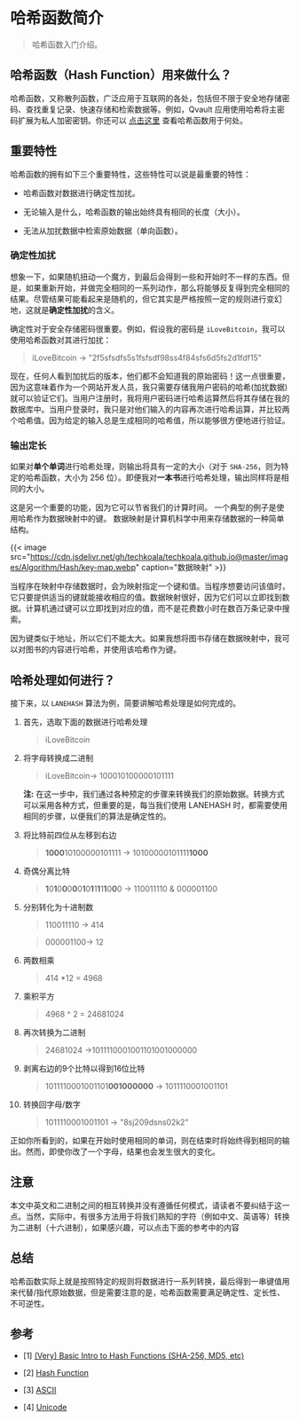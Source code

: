 # 哈希函数简介


> 哈希函数入门介绍。

<!--more-->

## 哈希函数（Hash Function）用来做什么？

哈希函数，又称散列函数，广泛应用于互联网的各处，包括但不限于安全地存储密码、查找重复记录、快速存储和检索数据等。例如，Qvault 应用使用哈希将主密码扩展为私人加密密钥。你还可以 [点击这里](https://en.wikipedia.org/wiki/Hash_function#Uses) 查看哈希函数用于何处。

## 重要特性

哈希函数的拥有如下三个重要特性，这些特性可以说是最重要的特性：

- 哈希函数对数据进行确定性加扰。

- 无论输入是什么，哈希函数的输出始终具有相同的长度（大小）。

- 无法从加扰数据中检索原始数据（单向函数）。

### 确定性加扰

想象一下，如果随机扭动一个魔方，到最后会得到一些和开始时不一样的东西。但是，如果重新开始，并做完全相同的一系列动作，那么将能够反复得到完全相同的结果。尽管结果可能看起来是随机的，但它其实是严格按照一定的规则进行变幻地，这就是**确定性加扰**的含义。

确定性对于安全存储密码很重要。例如，假设我的密码是 `iLoveBitcoin`，我可以使用哈希函数对其进行加扰：

> iLoveBitcoin → "2f5sfsdfs5s1fsfsdf98ss4f84sfs6d5fs2d1fdf15"

现在，任何人看到加扰后的版本，他们都不会知道我的原始密码！这一点很重要，因为这意味着作为一个网站开发人员，我只需要存储我用户密码的哈希(加扰数据)就可以验证它们。当用户注册时，我将用户密码进行哈希运算然后将其存储在我的数据库中。当用户登录时，我只是对他们输入的内容再次进行哈希运算，并比较两个哈希值。因为给定的输入总是生成相同的哈希值，所以能够很方便地进行验证。

### 输出定长

如果对**单个单词**进行哈希处理，则输出将具有一定的大小（对于 `SHA-256`，则为特定的哈希函数，大小为 256 位）。即便我对**一本书**进行哈希处理，输出同样将是相同的大小。

这是另一个重要的功能，因为它可以节省我们的计算时间。 一个典型的例子是使用哈希作为数据映射中的键。 数据映射是计算机科学中用来存储数据的一种简单结构。

{{< image src="https://cdn.jsdelivr.net/gh/techkoala/techkoala.github.io@master/images/Algorithm/Hash/key-map.webp" caption="数据映射" >}}

当程序在映射中存储数据时，会为映射指定一个键和值。当程序想要访问该值时，它只要提供适当的键就能接收相应的值。数据映射很好，因为它们可以立即找到数据。计算机通过键可以立即找到对应的值，而不是花费数小时在数百万条记录中搜索。

因为键类似于地址，所以它们不能太大。如果我想将图书存储在数据映射中，我可以对图书的内容进行哈希，并使用该哈希作为键。

## 哈希处理如何进行？

接下来，以 `LANEHASH` 算法为例，简要讲解哈希处理是如何完成的。

1. 首先，选取下面的数据进行哈希处理

    > iLoveBitcoin
    
2. 将字母转换成二进制

    > iLoveBitcoin→ 100010100000101111

    **注:** 在这一步中，我们通过各种预定的步骤来转换我们的原始数据。转换方式可以采用各种方式，但重要的是，每当我们使用 LANEHASH 时，都需要使用相同的步骤，以便我们的算法是确定性的。

3. 将比特前四位从左移到右边

    > **1000**10100000101111 → 10100000101111**1000**

4. 奇偶分离比特

    > **1**0**1**0**0**0**0**0**1**0**1**1**1**1**1**0**0**0 → 110011110 & 000001100

5. 分别转化为十进制数

    > 110011110 → 414

    > 000001100→ 12

6. 两数相乘

    > 414 *12 = 4968

7. 乘积平方

    > 4968 ^ 2 = 24681024

8. 再次转换为二进制

    > 24681024 →1011110001001101001000000

9. 剥离右边的9个比特以得到16位比特

    > 1011110001001101**001000000** → 1011110001001101

10. 转换回字母/数字

    > 1011110001001101 → "8sj209dsns02k2"

正如你所看到的，如果在开始时使用相同的单词，则在结束时将始终得到相同的输出。然而，即使你改了一个字母，结果也会发生很大的变化。

## 注意

本文中英文和二进制之间的相互转换并没有遵循任何模式，请读者不要纠结于这一点。当然，实际中，有很多方法用于将我们熟知的字符（例如中文、英语等）转换为二进制（十六进制），如果感兴趣，可以点击下面的参考中的内容

## 总结

哈希函数实际上就是按照特定的规则将数据进行一系列转换，最后得到一串键值用来代替/指代原始数据，但是需要注意的是，哈希函数需要满足确定性、定长性、不可逆性。

## 参考

- [1] [(Very) Basic Intro to Hash Functions (SHA-256, MD5, etc)](https://qvault.io/2020/01/01/very-basic-intro-to-hash-functions-sha-256-md-5-etc/)

- [2] [Hash Function](https://en.wikipedia.org/wiki/Hash_function#Uses)

- [3] [ASCII](https://en.wikipedia.org/wiki/ASCII)

- [4] [Unicode](https://en.wikipedia.org/wiki/Unicode)

